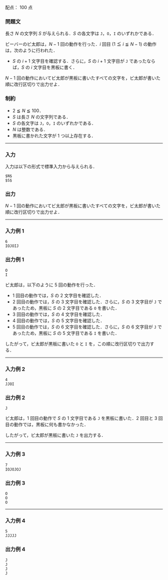 配点： $100$ 点

### 問題文
長さ $N$ の文字列 $S$ が与えられる．$S$ の各文字は `J`，`O`，`I` のいずれかである．

ビーバーのビ太郎は，$N - 1$ 回の動作を行った．$i$ 回目 ($1 \leqq i \leqq N - 1$) の動作は，次のように行われた．

- $S$ の $i + 1$ 文字目を確認する．さらに，$S$ の $i + 1$ 文字目が `J` であったならば，$S$ の $i$ 文字目を黒板に書く．

$N - 1$ 回の動作においてビ太郎が黒板に書いたすべての文字を，ビ太郎が書いた順に改行区切りで出力せよ．


### 制約
- $2 \leqq N \leqq 100$．
- $S$ は長さ $N$ の文字列である．
- $S$ の各文字は `J`，`O`，`I` のいずれかである．
- $N$ は整数である．
- 黒板に書かれた文字が $1$ つ以上存在する．

---

### 入力
入力は以下の形式で標準入力から与えられる．

~~~
$N$
$S$
~~~

### 出力
$N - 1$ 回の動作においてビ太郎が黒板に書いたすべての文字を，ビ太郎が書いた順に改行区切りで出力せよ．

---

### 入力例 1
~~~
6
IOJOIJ
~~~

### 出力例 1
~~~
O
I
~~~

ビ太郎は，以下のように $5$ 回の動作を行った．

- $1$ 回目の動作では，$S$ の $2$ 文字目を確認した．
- $2$ 回目の動作では，$S$ の $3$ 文字目を確認した．さらに，$S$ の $3$ 文字目が `J` であったため，黒板に $S$ の $2$ 文字目である `O` を書いた．
- $3$ 回目の動作では，$S$ の $4$ 文字目を確認した．
- $4$ 回目の動作では，$S$ の $5$ 文字目を確認した．
- $5$ 回目の動作では，$S$ の $6$ 文字目を確認した．さらに，$S$ の $6$ 文字目が `J` であったため，黒板に $S$ の $5$ 文字目である `I` を書いた．

したがって，ビ太郎が黒板に書いた `O` と `I` を，この順に改行区切りで出力する．

---

### 入力例 2
~~~
4
JJOI
~~~

### 出力例 2
~~~
J
~~~

ビ太郎は，$1$ 回目の動作で $S$ の $1$ 文字目である `J` を黒板に書いた．$2$ 回目と $3$ 回目の動作では，黒板に何も書かなかった．

したがって，ビ太郎が黒板に書いた `J` を出力する． 

---

### 入力例 3
~~~
7
IOJOJOJ
~~~

### 出力例 3
~~~
O
O
O
~~~

---

### 入力例 4
~~~
5
JJJJJ
~~~

### 出力例 4
~~~
J
J
J
J
~~~
